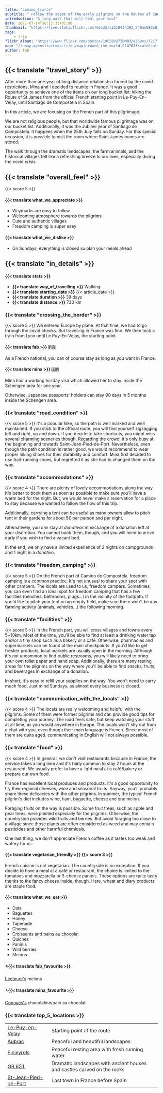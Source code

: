 ```yaml
---
title: "camino_france"
subtitle: " Follow the steps of the early pilgrims on the Routes of Camino de Compostela."
introduction: "A long walk that will heal your soul"
date: 2021-07-14T16:12:33+01:00
thumbnail: "https://live.staticflickr.com/65535/52518424392_540ae080c8_c.jpg"
tags:
    - trip
flickr_album: "https://www.flickr.com/photos/196589873@N03/albums/72177720303923005"
map: "//umap.openstreetmap.fr/en/map/around_the_world_814763?scaleControl=false&miniMap=false&scrollWheelZoom=false&zoomControl=true&allowEdit=false&moreControl=true&searchControl=null&tilelayersControl=null&embedControl=null&datalayersControl=true&onLoadPanel=undefined&captionBar=false&datalayers=2484864#7/44.3/2.5338"
author: fab
---
```

## {{< translate "travel_story" >}}
After more than one year of long distance relationship forced by the covid restrictions, Mina and I decided to reunite in France. It was a good opportunity to achieve one of the items on our long bucket list: hiking the Route of St James from the official French starting point in Le-Puy-En-Velay, until Santiago de Compostela in Spain.

In this article, we are focusing on the French part of this pilgrimage.

We are not religious people, but that worldwide famous pilgrimage was on our bucket list. Additionally, it was the Jubilee year of Santiago de Compostela. It happens when the 25th July falls on Sunday. For this special occasion, it is possible to visit the room where Saint James bones are stored.

The walk through the dramatic landscapes, the farm animals, and the historical villages felt like a refreshing breeze to our lives, especially during the covid crisis.



## {{< translate "overall_feel" >}} 
{{< score 5 >}}
#### {{< translate what_we_appreciate >}}

- Waymarks are easy to follow
- Welcoming atmosphere towards the pilgrims
- Cute and authentic villages
- Freedom camping is super easy
  
#### {{< translate what_we_dislike >}}

- On Sundays, everything is closed so plan your meals ahead



## {{< translate "in_details" >}}

#### {{< translate stats >}}

- **{{< translate way_of_travelling >}}** Walking
- **{{< translate starting_date >}}** {{< article_date >}} 
- **{{< translate duration >}}** 39 days
- **{{< translate distance >}}** 730 km

### {{< translate "crossing_the_border" >}}
{{< score 5 >}}
We entered Europe by plane.
At that time, we had to go through the covid checks. But travelling in France was fine.
We then took a train from Lyon until Le Puy-En-Velay, the starting point.

#### {{< translate fab >}} 🇫🇷
As a French national, you can of course stay as long as you want in France.

#### {{< translate mina >}} 🇯🇵
Mina had a working holiday visa which allowed her to stay inside the Schengen area for one year.

Otherwise, Japanese passports' holders can stay 90 days in 6 months inside the Schengen area.



### {{< translate "road_condition" >}}
{{< score 5 >}}
It's a popular hike, so the path is well marked and well maintained.
If you stick to the official route, you will find yourself zigzagging left and right, up and down.
If you decide to take shortcuts, you might miss several charming sceneries though.
Regarding the crowd, it's only busy at the beginning and towards Saint-Jean-Pied-de-Port.
Nevertheless, even though the path condition is rather good, we would recommend to wear proper hiking shoes for their durability and comfort.
Mina first decided to use trail-running shoes, but regretted it as she had to changed them on the way. 



### {{< translate "accommodations" >}}
{{< score 4 >}}
There are plenty of lovely accommodations along the way.
It's better to book them as soon as possible to make sure you'll have a warm bed for the night.
But, we would never make a reservation for a place to stay because we wanted to follow the flow of this trip.

Additionally, carrying a tent can be useful as many owners allow to pitch tent in their gardens for about 5€ per person and per night.

Alternatively, you can stay at *donativos* in exchange of a donation left at your discretion. You cannot book them, though, and you will need to arrive early if you wish to find a vacant bed.

In the end, we only have a limited experience of 2 nights on campgrounds and 1 night in a *donativo*.


### {{< translate "freedom_camping" >}}
{{< score 5 >}}
On the French part of Camino de Compostela, freedom camping is a common practice.
It's not unusual to share your spot with other campers. 
The locals are used to us, freedom campers. Sometimes, you can even find an ideal spot for freedom camping that has a few facilities (benches, bathrooms, plugs...) in the vicinity of the footpath.
If you'd like to pitch your tent on an empty field, make sure there won't be any farming activity (animals, vehicles...) the following morning.  


### {{< translate "facilities" >}}
{{< score 5 >}}
In the French part, you will cross villages and towns every 5~10km.
Most of the time, you'll be able to find at least a drinking water tap and/or a tiny shop such as a bakery or a café.
Otherwise, pharmacies and supermarkets can be found at the main checkpoints.
If you'd like to get fresher products, local markets are usually open in the morning.
Although it's not uncommon to find public restrooms, you will likely need to bring your own toilet paper and hand soap.
Additionally, there are many resting areas for the pilgrims on the way where you'll be able to find snacks, fruits, and beverages in exchange of a donation.

In short, it's easy to refill your supplies on the way. You won't need to carry much food. Just mind Sundays, as almost every business is closed.



### {{< translate "communication_with_the_locals" >}}
{{< score 4 >}}
The locals are really welcoming and helpful with the pilgrims.
Some of them were former pilgrims and can provide good tips for completing your journey.
The road feels safe, but keep watching your stuff at all time, as you would anywhere in Europe.
The locals won't shy out from a chat with you, even though their main language is French. Since most of them are quite aged, communicating in English will not always possible.


### {{< translate "food" >}}
{{< score 4 >}}
In general, we don't visit restaurants because in France, the service takes a long time and it's fairly common to stay 2 hours at the restaurant.
We usually prefer to have a light meal at a café/bakery or prepare our own food.

France has excellent local produces and products. It's a good opportunity to try their regional cheeses, wine and seasonal fruits.
Anyway, you'll probably share these delicacies with the other pilgrims.
In summer, the typical French pilgrim's diet includes wine, ham, baguette, cheese and one melon.

Foraging fruits on the way is possible. Some fruit trees, such as apple and pear trees, were planted especially for the pilgrims.
Otherwise, the countryside provides wild fruits and berries. But avoid foraging too close to a village since those plants are often considered as weed and may contain pesticides and other harmful chemicals.

One last thing, we don't appreciate French coffee as it tastes too weak and watery for us.
#### {{< translate vegetarian_friendly >}} {{< score 3 >}}
French cuisine is not vegetarian. The countryside is no exception.
If you decide to have a meal at a café or restaurant, the choice is limited to the tomatoes and mozzarella or 3-cheese paninis. These options are quite tasty thanks to the fancy cheese inside, though.
Here, wheat and diary products are staple food.
#### {{< translate what_we_eat >}} 

- Oats
- Baguettes
- Honey
- Tapenade
- Cheese
- Croissants and pains au chocolat
- Quiches
- Paninis
- Wild berries
- Melons


#### ⭐{{< translate fab_favourite >}}

[Lectoure's](https://goo.gl/maps/KDRpq8CxQgm6ag9D6) melons

#### ⭐{{< translate mina_favourite >}}

[Conques's](https://goo.gl/maps/av6svjhdUAqhVrmc6) chocolatine/pain au chocolat




### {{< translate top_5_locations >}}
|             |             |
|-------------|-------------|
|   [Le-Puy-en-Velay](https://goo.gl/maps/W3UnUzxYhsVa492a9)    |   Starting point of the route    |
|   [Aubrac](https://goo.gl/maps/HN2TL4cktPYMVHoK9)    |   Peaceful and beautiful landscapes    |
|   [Finieyrols](https://goo.gl/maps/MwkFy5wEWDJ7nrqD6)    |   Peaceful resting area with fresh running water    |
|   [GR 651](https://goo.gl/maps/Sk6Sw8nRGRoDXupN9)    |   Dramatic landscapes with ancient houses and castles carved on the rocks    |
|   [St-Jean-Pied-de-Port](https://goo.gl/maps/Uepu1ueF41Vjte1p8)    |   Last town in France before Spain    |

